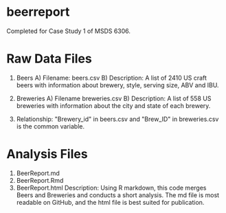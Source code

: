 # beerreport
Completed for Case Study 1 of MSDS 6306.

# Raw Data Files
1. Beers
  A) Filename: beers.csv
  B) Description: A list of 2410 US craft beers with information about brewery, style, serving size, ABV and IBU. 

2. Breweries
  A) Filename breweries.csv
  B) Description: A list of 558 US breweries with information about the city and state of each brewery.

3. Relationship: "Brewery_id" in beers.csv and "Brew_ID" in breweries.csv is the common variable.

# Analysis Files
1. BeerReport.md
2. BeerReport.Rmd
3. BeerReport.html
Description: Using R markdown, this code merges Beers and Breweries and conducts a short analysis.  The md file is most readable on GitHub, and the html file is best suited for publication.

